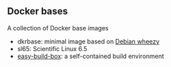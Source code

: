 Docker bases
-------------

A collection of Docker base images

* dkrbase: minimal image based on [Debian wheezy](https://registry.hub.docker.com/_/debian/)
* sl65: Scientific Linux 6.5  
* [easy-build-box](easy-build-box): a self-contained build environment